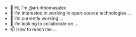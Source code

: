- 👋 Hi, I’m @arunthomasalex
- 👀 I’m interested in working in open-source technologies ...
- 🌱 I’m currently working ...
- 💞️ I’m looking to collaborate on ...
- 📫 How to reach me ...

<!---
arunthomasalex/arunthomasalex is a ✨ special ✨ repository because its `README.md` (this file) appears on your GitHub profile.
You can click the Preview link to take a look at your changes.
--->
